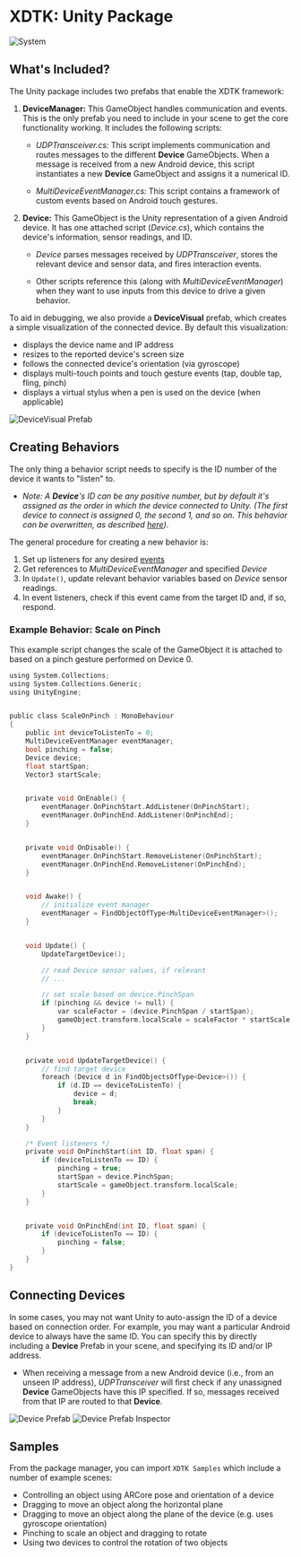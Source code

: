 # XDTK: Unity Package

![System](../media/system.png)

## What's Included?
The Unity package includes two prefabs that enable the XDTK framework:

1. **DeviceManager:** This GameObject handles communication and events. This is the only prefab you need to include in your scene to get the core functionality working. It includes the following scripts:

    * *UDPTransceiver.cs:* This script implements communication and routes messages to the different **Device** GameObjects. When a message is received from a new Android device, this script instantiates a new **Device** GameObject and assigns it a numerical ID.

    * *MultiDeviceEventManager.cs:* This script contains a framework of custom events based on Android touch gestures.

2. **Device:** This GameObject is the Unity representation of a given Android device. It has one attached script (*Device.cs*), which contains the device's information, sensor readings, and ID. 

    * *Device* parses messages received by *UDPTransceiver*, stores the relevant device and sensor data, and fires interaction events.

    * Other scripts reference this (along with *MultiDeviceEventManager*) when they want to use inputs from this device to drive a given behavior.

To aid in debugging, we also provide a **DeviceVisual** prefab, which creates a simple visualization of the connected device. By default this visualization:
* displays the device name and IP address
* resizes to the reported device's screen size
* follows the connected device's orientation (via gyroscope)
* displays multi-touch points and touch gesture events (tap, double tap, fling, pinch)
* displays a virtual stylus when a pen is used on the device (when applicable)

![DeviceVisual Prefab](../media/device-visuals.png)

## Creating Behaviors
The only thing a behavior script needs to specify is the ID number of the device it wants to "listen" to. 

* *Note: A **Device**'s ID can be any positive number, but by default it's assigned as the order in which the device connected to Unity. (The first device to connect is assigned 0, the second 1, and so on. This behavior can be overwritten, as described [here](#connecting-devices))*.

The general procedure for creating a new behavior is:

1. Set up listeners for any desired [events](unity-package/Runtime/Scripts/Core/MultiDeviceEventManager.cs)
2. Get references to *MultiDeviceEventManager* and specified *Device*
3. In `Update()`, update relevant behavior variables based on *Device* sensor readings.
4. In event listeners, check if this event came from the target ID and, if so, respond.

### Example Behavior: Scale on Pinch
This example script changes the scale of the GameObject it is attached to based on a pinch gesture performed on Device 0. 
``` C
using System.Collections;
using System.Collections.Generic;
using UnityEngine;


public class ScaleOnPinch : MonoBehaviour
{
    public int deviceToListenTo = 0;
    MultiDeviceEventManager eventManager;
    bool pinching = false;
    Device device;
    float startSpan;
    Vector3 startScale;


    private void OnEnable() {
        eventManager.OnPinchStart.AddListener(OnPinchStart);
        eventManager.OnPinchEnd.AddListener(OnPinchEnd);
    }


    private void OnDisable() {
        eventManager.OnPinchStart.RemoveListener(OnPinchStart);
        eventManager.OnPinchEnd.RemoveListener(OnPinchEnd);
    }


    void Awake() {
        // initialize event manager
        eventManager = FindObjectOfType<MultiDeviceEventManager>();
    }


    void Update() {
        UpdateTargetDevice();

        // read Device sensor values, if relevant
        // ...

        // set scale based on device.PinchSpan
        if (pinching && device != null) {
            var scaleFactor = (device.PinchSpan / startSpan);
            gameObject.transform.localScale = scaleFactor * startScale;
        }
    }


    private void UpdateTargetDevice() {
        // find target device
        foreach (Device d in FindObjectsOfType<Device>()) {
            if (d.ID == deviceToListenTo) {
                device = d;
                break;
            }
        }
    }

    /* Event listeners */
    private void OnPinchStart(int ID, float span) {
        if (deviceToListenTo == ID) {
            pinching = true;
            startSpan = device.PinchSpan;
            startScale = gameObject.transform.localScale;
        }
    }


    private void OnPinchEnd(int ID, float span) {
        if (deviceToListenTo == ID) {
            pinching = false;
        }
    }
}

```

## Connecting Devices
In some cases, you may not want Unity to auto-assign the ID of a device based on connection order. For example, you may want a particular Android device to always have the same ID. You can specify this by directly including a **Device** Prefab in your scene, and specifying its ID and/or IP address.
* When receiving a message from a new Android device (i.e., from an unseen IP address), *UDPTransceiver* will first check if any unassigned **Device** GameObjects have this IP specified. If so, messages received from that IP are routed to that **Device**.

![Device Prefab](../media/device-prefab.png)
![Device Prefab Inspector](../media/device-prefab-inspector.png)

## Samples
From the package manager, you can import `XDTK Samples` which include a number of example scenes:
* Controlling an object using ARCore pose and orientation of a device
* Dragging to move an object along the horizontal plane
* Dragging to move an object along the plane of the device (e.g. uses gyroscope orientation)
* Pinching to scale an object and dragging to rotate
* Using two devices to control the rotation of two objects

